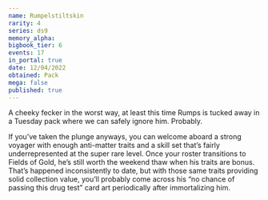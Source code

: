 ```yaml
---
name: Rumpelstiltskin
rarity: 4
series: ds9
memory_alpha:
bigbook_tier: 6
events: 17
in_portal: true
date: 12/04/2022
obtained: Pack
mega: false
published: true
---
```


A cheeky fecker in the worst way, at least this time Rumps is tucked away in a Tuesday pack where we can safely ignore him. Probably.

If you’ve taken the plunge anyways, you can welcome aboard a strong voyager with enough anti-matter traits and a skill set that’s fairly underrepresented at the super rare level. Once your roster transitions to Fields of Gold, he’s still worth the weekend thaw when his traits are bonus. That’s happened inconsistently to date, but with those same traits providing solid collection value, you’ll probably come across his “no chance of passing this drug test” card art periodically after immortalizing him.
